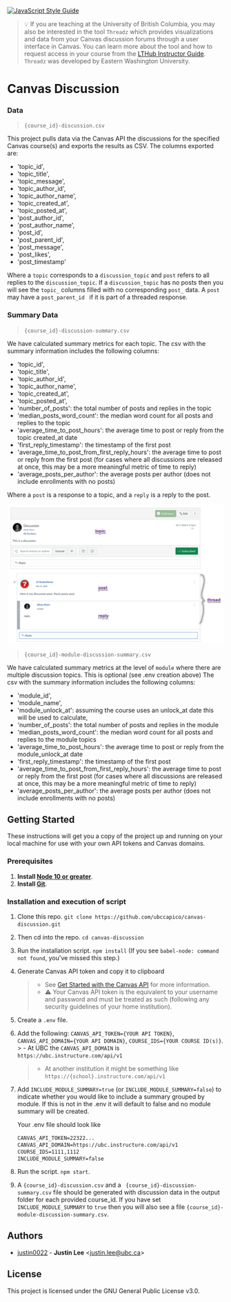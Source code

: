 [![JavaScript Style Guide](https://img.shields.io/badge/code_style-standard-brightgreen.svg)](https://standardjs.com)

> 💡 If you are teaching at the University of British Columbia, you may also be interested in the tool `Threadz` which provides visualizations and data from your Canvas discussion forums through a user interface in Canvas. You can learn more about the tool and how to request access in your course from the [LTHub Instructor Guide](https://lthub.ubc.ca/guides/threadz-instructor-guide/). `Threadz` was developed by Eastern Washington University.

# Canvas Discussion

### Data
> `{course_id}-discussion.csv`  

This project pulls data via the Canvas API the discussions for the specified Canvas course(s) and exports the results as CSV. The columns exported are:
* 'topic_id',
* 'topic_title',
* 'topic_message',
* 'topic_author_id',
* 'topic_author_name',
* 'topic_created_at',
* 'topic_posted_at',
* 'post_author_id',
* 'post_author_name',
* 'post_id',
* 'post_parent_id',
* 'post_message',
* 'post_likes',
* 'post_timestamp'

Where a `topic` corresponds to a `discussion_topic` and `post` refers to all replies to the `discussion_topic`. If a `discussion_topic` has no posts then you will see the `topic_` columns filled with no corresponding `post_` data. A `post` may have a `post_parent_id ` if it is part of a threaded response.

### Summary Data
> `{course_id}-discussion-summary.csv`

We have calculated summary metrics for each topic. The csv with the summary information includes the following columns:
* 'topic_id',
* 'topic_title',
* 'topic_author_id',
* 'topic_author_name',
* 'topic_created_at', 
* 'topic_posted_at',
* 'number_of_posts': the total number of posts and replies in the topic
* 'median_posts_word_count': the median word count for all posts and replies to the topic
* 'average_time_to_post_hours': the average time to post or reply from the topic created_at date
* 'first_reply_timestamp': the timestamp of the first post
* 'average_time_to_post_from_first_reply_hours': the average time to post or reply from the first post (for cases where all discussions are released at once, this may be a more meaningful metric of time to reply)
* 'average_posts_per_author': the average posts per author (does not include enrollments with no posts)

Where a `post` is a response to a topic, and a `reply` is a reply to the post. 

![alt text](image-1.png)

> `{course_id}-module-discussion-summary.csv`

We have calculated summary metrics at the level of `module` where there are multiple discussion topics. This is optional (see .env creation above) The csv with the summary information includes the following columns:
* 'module_id',
* 'module_name',
* 'module_unlock_at': assuming the course uses an unlock_at date this will be used to calculate,
* 'number_of_posts': the total number of posts and replies in the module
* 'median_posts_word_count': the median word count for all posts and replies to the module topics
* 'average_time_to_post_hours': the average time to post or reply from the module_unlock_at date
* 'first_reply_timestamp': the timestamp of the first post
* 'average_time_to_post_from_first_reply_hours': the average time to post or reply from the first post (for cases where all discussions are released at once, this may be a more meaningful metric of time to reply)
* 'average_posts_per_author': the average posts per author (does not include enrollments with no posts)


## Getting Started
These instructions will get you a copy of the project up and running on your local machine for use with your own API tokens and Canvas domains.

### Prerequisites

1. **Install [Node 10 or greater](https://nodejs.org)**.
1. **Install [Git](https://git-scm.com/downloads)**.

### Installation and execution of script

1. Clone this repo. `git clone https://github.com/ubccapico/canvas-discussion.git`
1. Then cd into the repo. `cd canvas-discussion`
1. Run the installation script. `npm install` (If you see `babel-node: command not found`, you've missed this step.)
1. Generate Canvas API token and copy it to clipboard
    > - See [Get Started with the Canvas API](https://learninganalytics.ubc.ca/guides/get-started-with-the-canvas-api/) for more information.
    > - ⚠️ Your Canvas API token is the equivalent to your username and password and must be treated as such (following any security guidelines of your home institution).
1. Create a `.env` file.
1. Add the following: `CANVAS_API_TOKEN={YOUR API TOKEN}`, `CANVAS_API_DOMAIN={YOUR API DOMAIN}`, `COURSE_IDS={YOUR COURSE ID(s)}`. > - At UBC the `CANVAS_API_DOMAIN` is `https://ubc.instructure.com/api/v1`
    > - At another institution it might be something like `https://{school}.instructure.com/api/v1`
1. Add `INCLUDE_MODULE_SUMMARY=true` (or `INCLUDE_MODULE_SUMMARY=false`) to indicate whether you would like to include a summary grouped by module. If this is not in the .env it will default to false and no module summary will be created. 

    Your .env file should look like
    ```
    CANVAS_API_TOKEN=22322...
    CANVAS_API_DOMAIN=https://ubc.instructure.com/api/v1
    COURSE_IDS=1111,1112
    INCLUDE_MODULE_SUMMARY=false
    ```
1. Run the script. `npm start`.
1. A `{course_id}-discussion.csv` and a ` {course_id}-discussion-summary.csv` file should be generated with discussion data in the output folder for each provided course_id. If you have set `INCLUDE_MODULE_SUMMARY` to `true` then you will also see a file `{course_id}-module-discussion-summary.csv`. 

## Authors

* [justin0022](https://github.com/justin0022) -
**Justin Lee** &lt;justin.lee@ubc.ca&gt;

## License

This project is licensed under the GNU General Public License v3.0.
